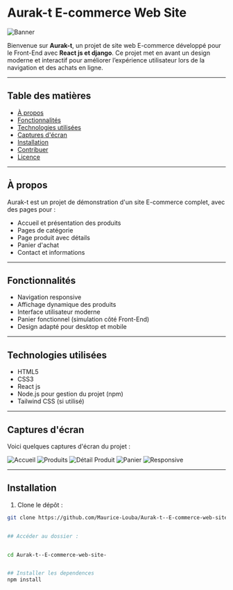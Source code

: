 # Aurak-t E-commerce Web Site

![Banner](./Capture/Capture%20d'écran%202025-06-28%20050840.png)

Bienvenue sur **Aurak-t**, un projet de site web E-commerce développé pour le Front-End avec **React js et django**. Ce projet met en avant un design moderne et interactif pour améliorer l’expérience utilisateur lors de la navigation et des achats en ligne.

---

## Table des matières

- [À propos](#à-propos)
- [Fonctionnalités](#fonctionnalités)
- [Technologies utilisées](#technologies-utilisées)
- [Captures d'écran](#captures-décran)
- [Installation](#installation)
- [Contribuer](#contribuer)
- [Licence](#licence)

---

## À propos

Aurak-t est un projet de démonstration d'un site E-commerce complet, avec des pages pour :

- Accueil et présentation des produits
- Pages de catégorie
- Page produit avec détails
- Panier d'achat
- Contact et informations

---

## Fonctionnalités

- Navigation responsive
- Affichage dynamique des produits
- Interface utilisateur moderne
- Panier fonctionnel (simulation côté Front-End)
- Design adapté pour desktop et mobile

---

## Technologies utilisées

- HTML5
- CSS3
- React js
- Node.js pour gestion du projet (npm)
- Tailwind CSS (si utilisé)

---

## Captures d'écran

Voici quelques captures d'écran du projet :

![Accueil](./Capture/Capture%20d'écran%202025-06-28%20050840.png)
![Produits](./Capture/Capture%20d'écran%202025-06-28%20050851.png)
![Détail Produit](./Capture/Capture%20d'écran%202025-06-28%20050906.png)
![Panier](./Capture/Capture%20d'écran%202025-06-28%20050921.png)
![Responsive](./Capture/Capture%20d'écran%202025-06-28%20050932.png)

---

## Installation

1. Clone le dépôt :
```bash
git clone https://github.com/Maurice-Louba/Aurak-t--E-commerce-web-site-.git


## Accéder au dossier :


cd Aurak-t--E-commerce-web-site-


## Installer les dependences
npm install
